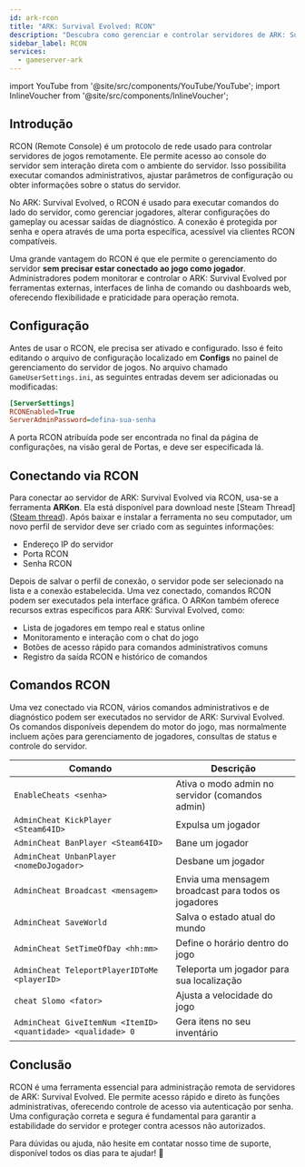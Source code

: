 ```yaml
---
id: ark-rcon
title: "ARK: Survival Evolved: RCON"
description: "Descubra como gerenciar e controlar servidores de ARK: Survival Evolved remotamente e com segurança, sem precisar entrar no jogo → Saiba mais agora"
sidebar_label: RCON
services:
  - gameserver-ark
---
```


import YouTube from '@site/src/components/YouTube/YouTube';
import InlineVoucher from '@site/src/components/InlineVoucher';

## Introdução

RCON (Remote Console) é um protocolo de rede usado para controlar servidores de jogos remotamente. Ele permite acesso ao console do servidor sem interação direta com o ambiente do servidor. Isso possibilita executar comandos administrativos, ajustar parâmetros de configuração ou obter informações sobre o status do servidor.

No ARK: Survival Evolved, o RCON é usado para executar comandos do lado do servidor, como gerenciar jogadores, alterar configurações do gameplay ou acessar saídas de diagnóstico. A conexão é protegida por senha e opera através de uma porta específica, acessível via clientes RCON compatíveis.

Uma grande vantagem do RCON é que ele permite o gerenciamento do servidor **sem precisar estar conectado ao jogo como jogador**. Administradores podem monitorar e controlar o ARK: Survival Evolved por ferramentas externas, interfaces de linha de comando ou dashboards web, oferecendo flexibilidade e praticidade para operação remota.

<InlineVoucher />

## Configuração

Antes de usar o RCON, ele precisa ser ativado e configurado. Isso é feito editando o arquivo de configuração localizado em **Configs** no painel de gerenciamento do servidor de jogos. No arquivo chamado `GameUserSettings.ini`, as seguintes entradas devem ser adicionadas ou modificadas:

```cfg
[ServerSettings]
RCONEnabled=True
ServerAdminPassword=defina-sua-senha
```
A porta RCON atribuída pode ser encontrada no final da página de configurações, na visão geral de Portas, e deve ser especificada lá.



## Conectando via RCON

Para conectar ao servidor de ARK: Survival Evolved via RCON, usa-se a ferramenta **ARKon**. Ela está disponível para download neste [Steam Thread]([Steam thread](https://steamcommunity.com/app/346110/discussions/2/3417684283223117680/)). Após baixar e instalar a ferramenta no seu computador, um novo perfil de servidor deve ser criado com as seguintes informações:

- Endereço IP do servidor  
- Porta RCON
- Senha RCON 

Depois de salvar o perfil de conexão, o servidor pode ser selecionado na lista e a conexão estabelecida. Uma vez conectado, comandos RCON podem ser executados pela interface gráfica. O ARKon também oferece recursos extras específicos para ARK: Survival Evolved, como:

- Lista de jogadores em tempo real e status online  
- Monitoramento e interação com o chat do jogo  
- Botões de acesso rápido para comandos administrativos comuns  
- Registro da saída RCON e histórico de comandos



## Comandos RCON

Uma vez conectado via RCON, vários comandos administrativos e de diagnóstico podem ser executados no servidor de ARK: Survival Evolved. Os comandos disponíveis dependem do motor do jogo, mas normalmente incluem ações para gerenciamento de jogadores, consultas de status e controle do servidor.

| Comando                            | Descrição                                           |
|-----------------------------------|----------------------------------------------------|
| `EnableCheats <senha>`             | Ativa o modo admin no servidor (comandos admin)   |
| `AdminCheat KickPlayer <Steam64ID>` | Expulsa um jogador                                |
| `AdminCheat BanPlayer <Steam64ID>`  | Bane um jogador                                    |
| `AdminCheat UnbanPlayer <nomeDoJogador>` | Desbane um jogador                              |
| `AdminCheat Broadcast <mensagem>`   | Envia uma mensagem broadcast para todos os jogadores |
| `AdminCheat SaveWorld`              | Salva o estado atual do mundo                      |
| `AdminCheat SetTimeOfDay <hh:mm>`  | Define o horário dentro do jogo                     |
| `AdminCheat TeleportPlayerIDToMe <playerID>` | Teleporta um jogador para sua localização    |
| `cheat Slomo <fator>`               | Ajusta a velocidade do jogo                         |
| `AdminCheat GiveItemNum <ItemID> <quantidade> <qualidade> 0` | Gera itens no seu inventário          |




## Conclusão

RCON é uma ferramenta essencial para administração remota de servidores de ARK: Survival Evolved. Ele permite acesso rápido e direto às funções administrativas, oferecendo controle de acesso via autenticação por senha. Uma configuração correta e segura é fundamental para garantir a estabilidade do servidor e proteger contra acessos não autorizados.

Para dúvidas ou ajuda, não hesite em contatar nosso time de suporte, disponível todos os dias para te ajudar! 🙂

<InlineVoucher />